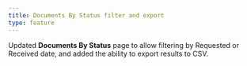 ```yaml
---
title: Documents By Status filter and export
type: feature
---
```


Updated **Documents By Status** page to allow filtering by Requested or Received date, and added the ability to export results to CSV.